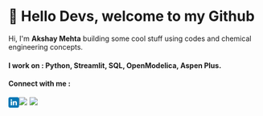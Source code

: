 # :wave: Hello Devs, welcome to my Github
Hi, I'm **Akshay Mehta** building some cool stuff using codes and chemical engineering concepts.
#### I work on : Python, Streamlit, SQL, OpenModelica, Aspen Plus.
#### Connect with me :
<a href="https://www.linkedin.com/in/akshaymehta7837/">
  <img align="left" alt="Akshay Mehta Linkdin" width="21px" src="https://raw.githubusercontent.com/edent/SuperTinyIcons/099dc12b59179d07d534069bc8551718f786d91a/images/svg/linkedin.svg" />
</a>
<a href="https://www.hackerrank.com/Mehta_Akshay">
  <img align="left" alt=" " width="21px" src="https://upload.wikimedia.org/wikipedia/commons/4/40/HackerRank_Icon-1000px.png" />
<img src="https://i.graphicmama.com/blog/wp-content/uploads/2016/12/06085555/dribbble_1.gif" width="800"/>


